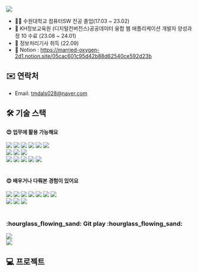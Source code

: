 <img src="https://capsule-render.vercel.app/api?type=waving&color=auto&height=200&section=header&text=SeungMinRyu&fontSize=50" />


- 👨‍🎓 수원대학교 컴퓨터SW 전공 졸업(17.03 ~ 23.02)
- 🌱 KH정보교육원 (디지털컨버전스)공공데이터 융합 웹 애플리케이션 개발자 양성과정 10 수료 (23.08 ~ 24.01)
- 👯 정보처리기사 취득 (22.09)
- 🤔 Notion : https://married-oxygen-2d1.notion.site/05cac601c95d42b88d62540ce592d23b
## ✉️ 연락처
- Email: tmdals028@naver.com
## 🛠 기술 스택

#### 😊 업무에 활용 가능해요
<div>
  <img src="https://img.shields.io/badge/Java-007396?style=flat&logo=OpenJDK&logoColor=white"/>
	<img src="https://img.shields.io/badge/HTML5-E34F26?style=flat&logo=HTML5&logoColor=white" />
	<img src="https://img.shields.io/badge/CSS3-1572B6?style=flat&logo=CSS3&logoColor=white" />
	<img src="https://img.shields.io/badge/JavaScript-F7DF1E?style=flat&logo=JavaScript&logoColor=white" />
	<img src="https://img.shields.io/badge/jQuery-0769AD?style=flat&logo=jQuery&logoColor=white" />
  <img src="https://img.shields.io/badge/Android Studio-3DDC84?&logo=androidstudio&style=flat&logoColor=white" />
	<br>
	<img src="https://img.shields.io/badge/Spring-6DB33F?style=flat&logo=Spring&logoColor=white" />
	<img src="https://img.shields.io/badge/Bootstrap-7952B3?style=flat&logo=Bootstrap&logoColor=white" />
	<img src="https://img.shields.io/badge/Oracle%20SQL-F80000?style=flat&logo=Oracle&logoColor=white" />
  <br>
  <img src="https://img.shields.io/badge/Json-000000?style=flat&logo=JSON&logoColor=white" />
  <img src="https://img.shields.io/badge/Gson-F3702A?style=flat&logoColor=white" />
  <img src="https://img.shields.io/badge/Ajax-F9CB61?style=flat&logoColor=white" />
  <img src="https://img.shields.io/badge/Mybatis-FC494A?style=flat&logoColor=white" />
  <img src="https://img.shields.io/badge/Jsp-FC494A?style=flat&logoColor=white" />
  <br>
  
</div>
<br>

#### 😊 배우거나 다뤄본 경험이 있어요
<div>
  <img src="https://img.shields.io/badge/C-A8B9CC?style=flat&logo=C&logoColor=white"/>
  <img src="https://img.shields.io/badge/C++-00599C?style=flat&logo=cplusplus&logoColor=white"/>
  <img src="https://img.shields.io/badge/C%23-512BD4?style=flat&logo=csharp&logoColor=white"/>
  <img src="https://img.shields.io/badge/Python-3776AB?style=flat&logo=python&logoColor=white"/>
  <img src="https://img.shields.io/badge/React-61DAFB?style=flat&logo=react&logoColor=white"/>
  <img src="https://img.shields.io/badge/Spring Boot-6DB33F?style=flat&logo=springboot&logoColor=white"/>
  <img src="https://img.shields.io/badge/Kotlin-7F52FF?style=flat&logo=kotlin&logoColor=white"/>
  <br>
  <img src="https://img.shields.io/badge/Firebase-FFCA28?style=flat&logo=firebase&logoColor=white"/>
  <img src="https://img.shields.io/badge/MariaDb-003545?style=flat&logo=mariadb&logoColor=white"/>
  <img src="https://img.shields.io/badge/Sqlite-003B57?style=flat&logo=sqlite&logoColor=white"/>
</div>
<br>
<div>
  <h3>:hourglass_flowing_sand: Git play :hourglass_flowing_sand:</h3>
  <img src="https://github-readme-stats.vercel.app/api/top-langs/?username=ggasin&layout=compact">
  <br>
  <img src="https://github-readme-stats.vercel.app/api?username=ggasin&show_icons=true">
</div>

## 💻 프로젝트
